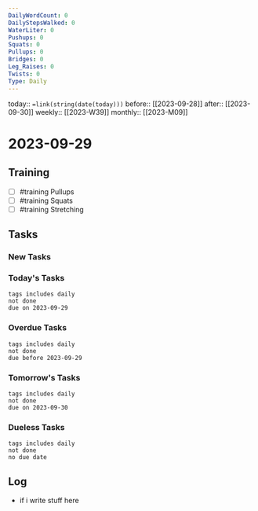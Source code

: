 ```yaml
---
DailyWordCount: 0
DailyStepsWalked: 0
WaterLiter: 0
Pushups: 0
Squats: 0 
Pullups: 0
Bridges: 0
Leg_Raises: 0
Twists: 0
Type: Daily
---
```

today:: `=link(string(date(today)))`
before:: [[2023-09-28]]
after:: [[2023-09-30]]
weekly:: [[2023-W39]]
monthly:: [[2023-M09]]

# 2023-09-29



## Training

- [ ] #training Pullups 
- [ ] #training Squats
- [ ] #training Stretching
## Tasks
### New Tasks 


### Today's Tasks 

```tasks
tags includes daily
not done 
due on 2023-09-29
```

### Overdue Tasks 

```tasks
tags includes daily
not done 
due before 2023-09-29
```

### Tomorrow's Tasks

```tasks
tags includes daily
not done 
due on 2023-09-30
```

### Dueless Tasks

```tasks
tags includes daily
not done 
no due date
```

## Log

- if i write stuff here 





